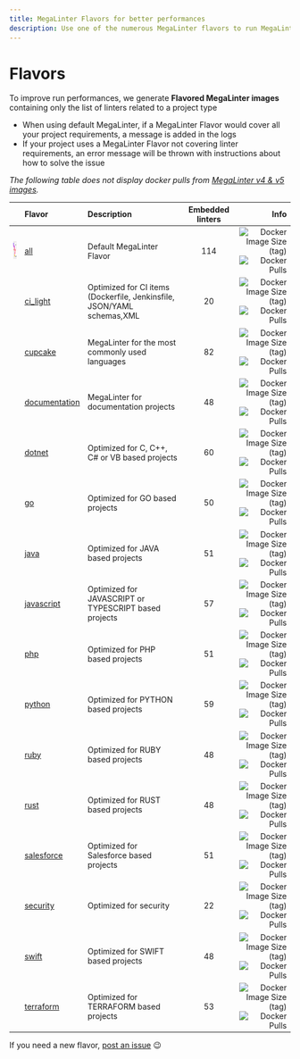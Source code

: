 ```yaml
---
title: MegaLinter Flavors for better performances
description: Use one of the numerous MegaLinter flavors to run MegaLinter even faster with only the linters you need
---
```

<!-- markdownlint-disable MD013 -->
<!-- Generated by .automation/build.py, please do not update manually -->
<!-- flavors-section-start -->

# Flavors

To improve run performances, we generate **Flavored MegaLinter images** containing only the list of linters related to a project type

- When using default MegaLinter, if a MegaLinter Flavor would cover all your project requirements, a message is added in the logs
- If your project uses a MegaLinter Flavor not covering linter requirements, an error message will be thrown with instructions about how to solve the issue

_The following table does not display docker pulls from [MegaLinter v4 & v5 images](https://hub.docker.com/r/nvuillam/mega-linter)._

<!-- flavors-table-start -->
|                                                                         <!-- -->                                                                         | Flavor                                               | Description                                                            | Embedded linters |                                                                                                                                                                                                   Info |
|:--------------------------------------------------------------------------------------------------------------------------------------------------------:|:-----------------------------------------------------|:-----------------------------------------------------------------------|:----------------:|-------------------------------------------------------------------------------------------------------------------------------------------------------------------------------------------------------:|
| <img src="https://github.com/oxsecurity/megalinter/raw/main/docs/assets/images/mega-linter-square.png" alt="" height="32px" class="megalinter-icon"></a> | [all](https://megalinter.io/beta/supported-linters/) | Default MegaLinter Flavor                                              |       114        |                             ![Docker Image Size (tag)](https://img.shields.io/docker/image-size/oxsecurity/megalinter/beta) ![Docker Pulls](https://img.shields.io/docker/pulls/oxsecurity/megalinter) |
|      <img src="https://github.com/oxsecurity/megalinter/raw/main/docs/assets/icons/ci_light.ico" alt="" height="32px" class="megalinter-icon"></a>       | [ci_light](flavors/ci_light.md)                      | Optimized for CI items (Dockerfile, Jenkinsfile, JSON/YAML schemas,XML |        20        |           ![Docker Image Size (tag)](https://img.shields.io/docker/image-size/oxsecurity/megalinter-ci_light/beta) ![Docker Pulls](https://img.shields.io/docker/pulls/oxsecurity/megalinter-ci_light) |
|       <img src="https://github.com/oxsecurity/megalinter/raw/main/docs/assets/icons/cupcake.ico" alt="" height="32px" class="megalinter-icon"></a>       | [cupcake](flavors/cupcake.md)                        | MegaLinter for the most commonly used languages                        |        82        |             ![Docker Image Size (tag)](https://img.shields.io/docker/image-size/oxsecurity/megalinter-cupcake/beta) ![Docker Pulls](https://img.shields.io/docker/pulls/oxsecurity/megalinter-cupcake) |
|    <img src="https://github.com/oxsecurity/megalinter/raw/main/docs/assets/icons/documentation.ico" alt="" height="32px" class="megalinter-icon"></a>    | [documentation](flavors/documentation.md)            | MegaLinter for documentation projects                                  |        48        | ![Docker Image Size (tag)](https://img.shields.io/docker/image-size/oxsecurity/megalinter-documentation/beta) ![Docker Pulls](https://img.shields.io/docker/pulls/oxsecurity/megalinter-documentation) |
|       <img src="https://github.com/oxsecurity/megalinter/raw/main/docs/assets/icons/dotnet.ico" alt="" height="32px" class="megalinter-icon"></a>        | [dotnet](flavors/dotnet.md)                          | Optimized for C, C++, C# or VB based projects                          |        60        |               ![Docker Image Size (tag)](https://img.shields.io/docker/image-size/oxsecurity/megalinter-dotnet/beta) ![Docker Pulls](https://img.shields.io/docker/pulls/oxsecurity/megalinter-dotnet) |
|         <img src="https://github.com/oxsecurity/megalinter/raw/main/docs/assets/icons/go.ico" alt="" height="32px" class="megalinter-icon"></a>          | [go](flavors/go.md)                                  | Optimized for GO based projects                                        |        50        |                       ![Docker Image Size (tag)](https://img.shields.io/docker/image-size/oxsecurity/megalinter-go/beta) ![Docker Pulls](https://img.shields.io/docker/pulls/oxsecurity/megalinter-go) |
|        <img src="https://github.com/oxsecurity/megalinter/raw/main/docs/assets/icons/java.ico" alt="" height="32px" class="megalinter-icon"></a>         | [java](flavors/java.md)                              | Optimized for JAVA based projects                                      |        51        |                   ![Docker Image Size (tag)](https://img.shields.io/docker/image-size/oxsecurity/megalinter-java/beta) ![Docker Pulls](https://img.shields.io/docker/pulls/oxsecurity/megalinter-java) |
|     <img src="https://github.com/oxsecurity/megalinter/raw/main/docs/assets/icons/javascript.ico" alt="" height="32px" class="megalinter-icon"></a>      | [javascript](flavors/javascript.md)                  | Optimized for JAVASCRIPT or TYPESCRIPT based projects                  |        57        |       ![Docker Image Size (tag)](https://img.shields.io/docker/image-size/oxsecurity/megalinter-javascript/beta) ![Docker Pulls](https://img.shields.io/docker/pulls/oxsecurity/megalinter-javascript) |
|         <img src="https://github.com/oxsecurity/megalinter/raw/main/docs/assets/icons/php.ico" alt="" height="32px" class="megalinter-icon"></a>         | [php](flavors/php.md)                                | Optimized for PHP based projects                                       |        51        |                     ![Docker Image Size (tag)](https://img.shields.io/docker/image-size/oxsecurity/megalinter-php/beta) ![Docker Pulls](https://img.shields.io/docker/pulls/oxsecurity/megalinter-php) |
|       <img src="https://github.com/oxsecurity/megalinter/raw/main/docs/assets/icons/python.ico" alt="" height="32px" class="megalinter-icon"></a>        | [python](flavors/python.md)                          | Optimized for PYTHON based projects                                    |        59        |               ![Docker Image Size (tag)](https://img.shields.io/docker/image-size/oxsecurity/megalinter-python/beta) ![Docker Pulls](https://img.shields.io/docker/pulls/oxsecurity/megalinter-python) |
|        <img src="https://github.com/oxsecurity/megalinter/raw/main/docs/assets/icons/ruby.ico" alt="" height="32px" class="megalinter-icon"></a>         | [ruby](flavors/ruby.md)                              | Optimized for RUBY based projects                                      |        48        |                   ![Docker Image Size (tag)](https://img.shields.io/docker/image-size/oxsecurity/megalinter-ruby/beta) ![Docker Pulls](https://img.shields.io/docker/pulls/oxsecurity/megalinter-ruby) |
|        <img src="https://github.com/oxsecurity/megalinter/raw/main/docs/assets/icons/rust.ico" alt="" height="32px" class="megalinter-icon"></a>         | [rust](flavors/rust.md)                              | Optimized for RUST based projects                                      |        48        |                   ![Docker Image Size (tag)](https://img.shields.io/docker/image-size/oxsecurity/megalinter-rust/beta) ![Docker Pulls](https://img.shields.io/docker/pulls/oxsecurity/megalinter-rust) |
|     <img src="https://github.com/oxsecurity/megalinter/raw/main/docs/assets/icons/salesforce.ico" alt="" height="32px" class="megalinter-icon"></a>      | [salesforce](flavors/salesforce.md)                  | Optimized for Salesforce based projects                                |        51        |       ![Docker Image Size (tag)](https://img.shields.io/docker/image-size/oxsecurity/megalinter-salesforce/beta) ![Docker Pulls](https://img.shields.io/docker/pulls/oxsecurity/megalinter-salesforce) |
|      <img src="https://github.com/oxsecurity/megalinter/raw/main/docs/assets/icons/security.ico" alt="" height="32px" class="megalinter-icon"></a>       | [security](flavors/security.md)                      | Optimized for security                                                 |        22        |           ![Docker Image Size (tag)](https://img.shields.io/docker/image-size/oxsecurity/megalinter-security/beta) ![Docker Pulls](https://img.shields.io/docker/pulls/oxsecurity/megalinter-security) |
|        <img src="https://github.com/oxsecurity/megalinter/raw/main/docs/assets/icons/swift.ico" alt="" height="32px" class="megalinter-icon"></a>        | [swift](flavors/swift.md)                            | Optimized for SWIFT based projects                                     |        48        |                 ![Docker Image Size (tag)](https://img.shields.io/docker/image-size/oxsecurity/megalinter-swift/beta) ![Docker Pulls](https://img.shields.io/docker/pulls/oxsecurity/megalinter-swift) |
|      <img src="https://github.com/oxsecurity/megalinter/raw/main/docs/assets/icons/terraform.ico" alt="" height="32px" class="megalinter-icon"></a>      | [terraform](flavors/terraform.md)                    | Optimized for TERRAFORM based projects                                 |        53        |         ![Docker Image Size (tag)](https://img.shields.io/docker/image-size/oxsecurity/megalinter-terraform/beta) ![Docker Pulls](https://img.shields.io/docker/pulls/oxsecurity/megalinter-terraform) |
<!-- flavors-table-end -->

If you need a new flavor, [post an issue](https://github.com/oxsecurity/megalinter/issues) :wink:


<!-- flavors-section-end -->
